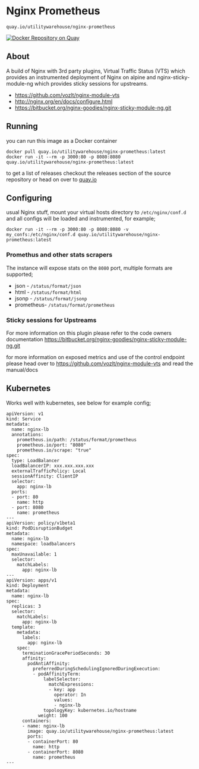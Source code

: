# Nginx Prometheus 
`quay.io/utilitywarehouse/nginx-prometheus` 

[![Docker Repository on Quay](https://quay.io/repository/utilitywarehouse/nginx-prometheus/status "Docker Repository on Quay")](https://quay.io/repository/utilitywarehouse/nginx-prometheus)
## About
A build of Nginx with 3rd party plugins, Virtual Traffic Status (VTS) which provides an instrumented deployment of Nginx on alpine and nginx-sticky-module-ng which provides sticky sessions for upstreams.
* https://github.com/vozlt/nginx-module-vts
* http://nginx.org/en/docs/configure.html
* https://bitbucket.org/nginx-goodies/nginx-sticky-module-ng.git

## Running
you can run this image as a Docker container
```
docker pull quay.io/utilitywarehouse/nginx-prometheus:latest
docker run -it --rm -p 3000:80 -p 8080:8080 quay.io/utilitywarehouse/nginx-prometheus:latest
```

to get a list of releases checkout the releases section of the source repository or head on over to [quay.io](https://quay.io/repository/utilitywarehouse/nginx-prometheus?tab=tags)

## Configuring
usual Nginx stuff, mount your virtual hosts directory to `/etc/nginx/conf.d` and all configs will be loaded and instrumented, for example;
```
docker run -it --rm -p 3000:80 -p 8080:8080 -v my_confs:/etc/nginx/conf.d quay.io/utilitywarehouse/nginx-prometheus:latest
```

### Promethus and other stats scrapers
The instance will expose stats on the `8080` port, multiple formats are supported;
* json - `/status/format/json`
* html - `/status/format/html`
* jsonp - `/status/format/jsonp`
* prometheus- `/status/format/prometheus`

### Sticky sessions for Upstreams
For more information on this plugin please refer to the code owners documentation https://bitbucket.org/nginx-goodies/nginx-sticky-module-ng.git

for more information on exposed metrics and use of the control endpoint please head over to https://github.com/vozlt/nginx-module-vts and read the manual/docs

## Kubernetes
Works well with kubernetes, see below for example config;
```
apiVersion: v1
kind: Service
metadata:
  name: nginx-lb
  annotations:
    prometheus.io/path: /status/format/prometheus
    prometheus.io/port: "8080"
    prometheus.io/scrape: "true"
spec:
  type: LoadBalancer
  loadBalancerIP: xxx.xxx.xxx.xxx
  externalTrafficPolicy: Local
  sessionAffinity: ClientIP
  selector:
    app: nginx-lb
  ports:
  - port: 80
    name: http
  - port: 8080
    name: prometheus
---
apiVersion: policy/v1beta1
kind: PodDisruptionBudget
metadata:
  name: nginx-lb
  namespace: loadbalancers
spec:
  maxUnavailable: 1
  selector:
    matchLabels:
      app: nginx-lb
---
apiVersion: apps/v1
kind: Deployment
metadata:
  name: nginx-lb
spec:
  replicas: 3
  selector:
    matchLabels:
      app: nginx-lb
  template:
    metadata:
      labels:
        app: nginx-lb
    spec:
      terminationGracePeriodSeconds: 30
      affinity:
        podAntiAffinity:
          preferredDuringSchedulingIgnoredDuringExecution:
          - podAffinityTerm:
              labelSelector:
                matchExpressions:
                - key: app
                  operator: In
                  values:
                  - nginx-lb
              topologyKey: kubernetes.io/hostname
            weight: 100
      containers:
      - name: nginx-lb
        image: quay.io/utilitywarehouse/nginx-prometheus:latest
        ports:
        - containerPort: 80
          name: http
        - containerPort: 8080
          name: prometheus
---
```

